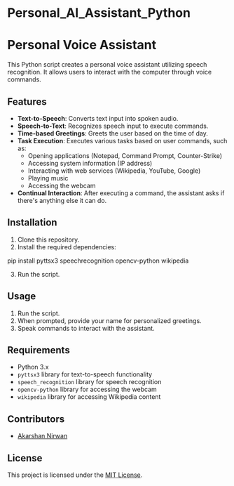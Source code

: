 # Personal_AI_Assistant_Python

# Personal Voice Assistant

This Python script creates a personal voice assistant utilizing speech recognition. It allows users to interact with the computer through voice commands.

## Features

- **Text-to-Speech**: Converts text input into spoken audio.
- **Speech-to-Text**: Recognizes speech input to execute commands.
- **Time-based Greetings**: Greets the user based on the time of day.
- **Task Execution**: Executes various tasks based on user commands, such as:
  - Opening applications (Notepad, Command Prompt, Counter-Strike)
  - Accessing system information (IP address)
  - Interacting with web services (Wikipedia, YouTube, Google)
  - Playing music
  - Accessing the webcam
- **Continual Interaction**: After executing a command, the assistant asks if there's anything else it can do.

## Installation

1. Clone this repository.
2. Install the required dependencies:

pip install pyttsx3 speechrecognition opencv-python wikipedia

3. Run the script.

## Usage

1. Run the script.
2. When prompted, provide your name for personalized greetings.
3. Speak commands to interact with the assistant.

## Requirements

- Python 3.x
- `pyttsx3` library for text-to-speech functionality
- `speech_recognition` library for speech recognition
- `opencv-python` library for accessing the webcam
- `wikipedia` library for accessing Wikipedia content

## Contributors

- [Akarshan Nirwan](https://github.com/Zxenith)

## License

This project is licensed under the [MIT License](LICENSE).
